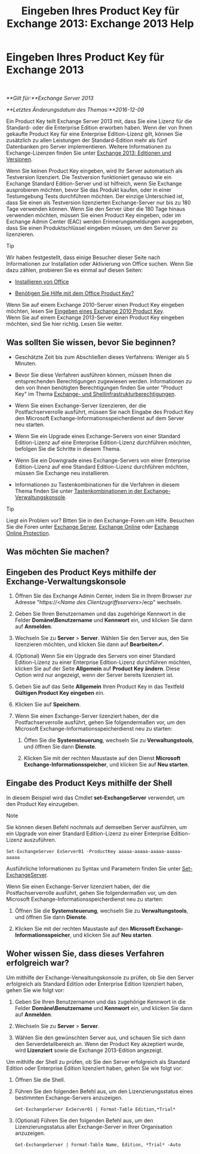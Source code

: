﻿---
title: 'Eingeben Ihres Product Key für Exchange 2013: Exchange 2013 Help'
TOCTitle: Eingeben Ihres Product Key für Exchange 2013
ms:assetid: ccb14685-4bdc-42a4-a985-35cd2a1a415c
ms:mtpsurl: https://technet.microsoft.com/de-de/library/Bb124582(v=EXCHG.150)
ms:contentKeyID: 51409347
ms.date: 04/24/2018
mtps_version: v=EXCHG.150
f1_keywords:
- Microsoft.Exchange.Management.SnapIn.Esm.Servers.EnterProductKeyWizardForm.EnterProductKeyWizardPage
ms.translationtype: HT
---

# Eingeben Ihres Product Key für Exchange 2013

 

_**Gilt für:**Exchange Server 2013_

_**Letztes Änderungsdatum des Themas:**2016-12-09_

Ein Product Key teilt Exchange Server 2013 mit, dass Sie eine Lizenz für die Standard- oder die Enterprise Edition erworben haben. Wenn der von Ihnen gekaufte Product Key für eine Enterprise Edition-Lizenz gilt, können Sie zusätzlich zu allen Leistungen der Standard-Edition mehr als fünf Datenbanken pro Server implementieren. Weitere Informationen zu Exchange-Lizenzen finden Sie unter [Exchange 2013: Editionen und Versionen](exchange-2013-editions-and-versions-exchange-2013-help.md).

Wenn Sie keinen Product Key eingeben, wird Ihr Server automatisch als Testversion lizenziert. Die Testversion funktioniert genauso wie ein Exchange Standard Edition-Server und ist hilfreich, wenn Sie Exchange ausprobieren möchten, bevor Sie das Produkt kaufen, oder in einer Testumgebung Tests durchführen möchten. Der einzige Unterschied ist, dass Sie einen als Testversion lizenzierten Exchange-Server nur bis zu 180 Tage verwenden können. Wenn Sie den Server über die 180 Tage hinaus verwenden möchten, müssen Sie einen Product Key eingeben, oder im Exchange Admin Center (EAC) werden Erinnerungsmeldungen ausgegeben, dass Sie einen Produktschlüssel eingeben müssen, um den Server zu lizenzieren.


> [!TIP]
> Wir haben festgestellt, dass einige Besucher dieser Seite nach Informationen zur Installation oder Aktivierung von Office suchen. Wenn Sie dazu zählen, probieren Sie es einmal auf diesen Seiten: 
> <UL>
> <LI>
> <P><A href="http://go.microsoft.com/fwlink/p/?linkid=403360">Installieren von Office</A></P>
> <LI>
> <P><A href="http://go.microsoft.com/fwlink/p/?linkid=403361">Benötigen Sie Hilfe mit dem Office Product Key?</A></P></LI></UL>Wenn Sie auf einem Exchange 2010-Server einen Product Key eingeben möchten, lesen Sie <A href="http://go.microsoft.com/fwlink/p/?linkid=403370">Eingeben eines Exchange 2010 Product Key</A>.<BR>Wenn Sie auf einem Exchange 2013-Server einen Product Key eingeben möchten, sind Sie hier richtig. Lesen Sie weiter.



## Was sollten Sie wissen, bevor Sie beginnen?

  - Geschätzte Zeit bis zum Abschließen dieses Verfahrens: Weniger als 5 Minuten.

  - Bevor Sie diese Verfahren ausführen können, müssen Ihnen die entsprechenden Berechtigungen zugewiesen werden. Informationen zu den von Ihnen benötigten Berechtigungen finden Sie unter "Product Key" im Thema [Exchange- und Shellinfrastrukturberechtigungen](exchange-and-shell-infrastructure-permissions-exchange-2013-help.md).

  - Wenn Sie einen Exchange-Server lizenzieren, der die Postfachserverrolle ausführt, müssen Sie nach Eingabe des Product Key den Microsoft Exchange-Informationsspeicherdienst auf dem Server neu starten.

  - Wenn Sie ein Upgrade eines Exchange-Servers von einer Standard Edition-Lizenz auf eine Enterprise Edition-Lizenz durchführen möchten, befolgen Sie die Schritte in diesem Thema.

  - Wenn Sie ein Downgrade eines Exchange-Servers von einer Enterprise Edition-Lizenz auf eine Standard Edition-Lizenz durchführen möchten, müssen Sie Exchange neu installieren.

  - Informationen zu Tastenkombinationen für die Verfahren in diesem Thema finden Sie unter [Tastenkombinationen in der Exchange-Verwaltungskonsole](keyboard-shortcuts-in-the-exchange-admin-center-exchange-online-protection-help.md).


> [!TIP]
> Liegt ein Problem vor? Bitten Sie in den Exchange-Foren um Hilfe. Besuchen Sie die Foren unter <A href="https://go.microsoft.com/fwlink/p/?linkid=60612">Exchange Server</A>, <A href="https://go.microsoft.com/fwlink/p/?linkid=267542">Exchange Online</A> oder <A href="https://go.microsoft.com/fwlink/p/?linkid=285351">Exchange Online Protection</A>.



## Was möchten Sie machen?

## Eingeben des Product Keys mithilfe der Exchange-Verwaltungskonsole

1.  Öffnen Sie das Exchange Admin Center, indem Sie in Ihrem Browser zur Adresse "https://\<*Name des Clientzugriffsservers*\>/ecp" wechseln.

2.  Geben Sie Ihren Benutzernamen und das zugehörige Kennwort in die Felder **Domäne\\Benutzername** und **Kennwort** ein, und klicken Sie dann auf **Anmelden**.

3.  Wechseln Sie zu **Server** \> **Server**. Wählen Sie den Server aus, den Sie lizenzieren möchten, und klicken Sie dann auf **Bearbeiten**![Bearbeitungssymbol](images/Bb124582.6f53ccb2-1f13-4c02-bea0-30690e6ea71d(EXCHG.150).gif "Bearbeitungssymbol").

4.  (Optional) Wenn Sie ein Upgrade des Servers von einer Standard Edition-Lizenz zu einer Enterprise Edition-Lizenz durchführen möchten, klicken Sie auf der Seite **Allgemein** auf **Product Key ändern**. Diese Option wird nur angezeigt, wenn der Server bereits lizenziert ist.

5.  Geben Sie auf das Seite **Allgemein** Ihren Product Key in das Textfeld **Gültigen Product Key eingeben** ein.

6.  Klicken Sie auf **Speichern**.

7.  Wenn Sie einen Exchange-Server lizenziert haben, der die Postfachserverrolle ausführt, gehen Sie folgendermaßen vor, um den Microsoft Exchange-Informationsspeicherdienst neu zu starten:
    
    1.  Öffen Sie die **Systemsteuerung**, wechseln Sie zu **Verwaltungstools**, und öffnen Sie dann **Dienste**.
    
    2.  Klicken Sie mit der rechten Maustaste auf den Dienst **Microsoft Exchange-Informationsspeicher**, und klicken Sie auf **Neu starten**.

## Eingabe des Product Keys mithilfe der Shell

In diesem Beispiel wird das Cmdlet **set-ExchangeServer** verwendet, um den Product Key einzugeben.


> [!NOTE]
> Sie können diesen Befehl nochmals auf demselben Server ausführen, um ein Upgrade von einer Standard Edition-Lizenz zu einer Enterprise Edition-Lizenz auszuführen.



    Set-ExchangeServer ExServer01 -ProductKey aaaaa-aaaaa-aaaaa-aaaaa-aaaaa

Ausführliche Informationen zu Syntax und Parametern finden Sie unter [Set-ExchangeServer](https://technet.microsoft.com/de-de/library/bb123716\(v=exchg.150\)).

Wenn Sie einen Exchange-Server lizenziert haben, der die Postfachserverrolle ausführt, gehen Sie folgendermaßen vor, um den Microsoft Exchange-Informationsspeicherdienst neu zu starten:

1.  Öffnen Sie die **Systemsteuerung**, wechseln Sie zu **Verwaltungstools**, und öffnen Sie dann **Dienste**.

2.  Klicken Sie mit der rechten Maustaste auf den **Microsoft Exchange-Informationsspeicher**, und klicken Sie auf **Neu starten**.

## Woher wissen Sie, dass dieses Verfahren erfolgreich war?

Um mithilfe der Exchange-Verwaltungskonsole zu prüfen, ob Sie den Server erfolgreich als Standard Edition oder Enterprise Edition lizenziert haben, gehen Sie wie folgt vor:

1.  Geben Sie Ihren Benutzernamen und das zugehörige Kennwort in die Felder **Domäne\\Benutzername** und **Kennwort** ein, und klicken Sie dann auf **Anmelden**.

2.  Wechseln Sie zu **Server** \> **Server**.

3.  Wählen Sie den gewünschten Server aus, und schauen Sie sich dann den Serverdetailbereich an. Wenn der Product Key akzeptiert wurde, wird **Lizenziert** sowie die Exchange 2013-Edition angezeigt.

Um mithilfe der Shell zu prüfen, ob Sie den Server erfolgreich als Standard Edition oder Enterprise Edition lizenziert haben, gehen Sie wie folgt vor:

1.  Öffnen Sie die Shell.

2.  Führen Sie den folgenden Befehl aus, um den Lizenzierungsstatus eines bestimmten Exchange-Servers anzuzeigen.
    
        Get-ExchangeServer ExServer01 | Format-Table Edition,*Trial*

3.  (Optional) Führen Sie den folgenden Befehl aus, um den Lizenzierungsstatus aller Exchange-Server in Ihrer Organisation anzuzeigen.
    
        Get-ExchangeServer | Format-Table Name, Edition, *Trial* -Auto

